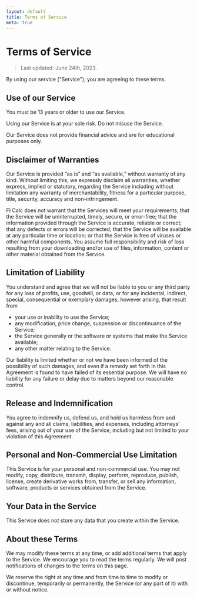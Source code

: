 ```yaml
---
layout: default
title: Terms of Service
meta: true
---
```


# Terms of Service

> Last updated: June 24th, 2023.

By using our service ("Service"), you are agreeing to these terms.

## Use of our Service

You must be 13 years or older to use our Service.

Using our Service is at your sole risk. Do not misuse the Service.

Our Service does not provide financial advice and are for educational purposes
only.

## Disclaimer of Warranties

Our Service is provided “as is” and “as available,” without warranty of any
kind. Without limiting this, we expressly disclaim all warranties, whether
express, implied or statutory, regarding the Service including without
limitation any warranty of merchantability, fitness for a particular purpose,
title, security, accuracy and non-infringement.

FI Calc does not warrant that the Services will meet your requirements; that the
Service will be uninterrupted, timely, secure, or error-free; that the
information provided through the Service is accurate, reliable or correct; that
any defects or errors will be corrected; that the Service will be available at
any particular time or location; or that the Service is free of viruses or other
harmful components. You assume full responsibility and risk of loss resulting
from your downloading and/or use of files, information, content or other
material obtained from the Service.

## Limitation of Liability

You understand and agree that we will not be liable to you or any third party
for any loss of profits, use, goodwill, or data, or for any incidental,
indirect, special, consequential or exemplary damages, however arising, that
result from

- your use or inability to use the Service;
- any modification, price change, suspension or discontinuance of the Service;
- the Service generally or the software or systems that make the Service
  available;
- any other matter relating to the Service.

Our liability is limited whether or not we have been informed of the possibility
of such damages, and even if a remedy set forth in this Agreement is found to
have failed of its essential purpose. We will have no liability for any failure
or delay due to matters beyond our reasonable control.

## Release and Indemnification

You agree to indemnify us, defend us, and hold us harmless from and against any
and all claims, liabilities, and expenses, including attorneys’ fees, arising
out of your use of the Service, including but not limited to your violation of
this Agreement.

## Personal and Non-Commercial Use Limitation

This Service is for your personal and non-commercial use. You may not modify,
copy, distribute, transmit, display, perform, reproduce, publish, license,
create derivative works from, transfer, or sell any information, software,
products or services obtained from the Service.

## Your Data in the Service

This Service does not store any data that you create within the Service.

## About these Terms

We may modify these terms at any time, or add additional terms that apply to the
Service. We encourage you to read the terms regularly. We will post
notifications of changes to the terms on this page.

We reserve the right at any time and from time to time to modify or discontinue,
temporarily or permanently, the Service (or any part of it) with or without
notice.
